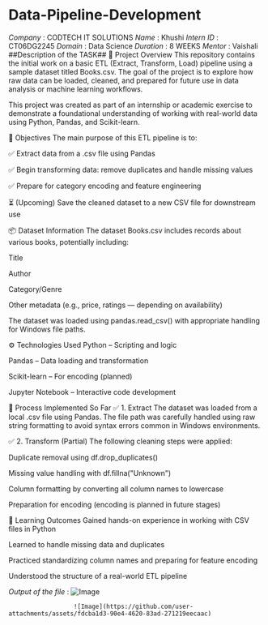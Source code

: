 # Data-Pipeline-Development
*Company* : CODTECH IT SOLUTIONS
*Name* : Khushi
*Intern ID* : CT06DG2245
*Domain* : Data Science
*Duration* : 8 WEEKS
*Mentor* : Vaishali
##Description of the TASK##
📝 Project Overview
This repository contains the initial work on a basic ETL (Extract, Transform, Load) pipeline using a sample dataset titled Books.csv. The goal of the project is to explore how raw data can be loaded, cleaned, and prepared for future use in data analysis or machine learning workflows.

This project was created as part of an internship or academic exercise to demonstrate a foundational understanding of working with real-world data using Python, Pandas, and Scikit-learn.

🎯 Objectives
The main purpose of this ETL pipeline is to:

✅ Extract data from a .csv file using Pandas

✅ Begin transforming data: remove duplicates and handle missing values

✅ Prepare for category encoding and feature engineering

⏳ (Upcoming) Save the cleaned dataset to a new CSV file for downstream use

📦 Dataset Information
The dataset Books.csv includes records about various books, potentially including:

Title

Author

Category/Genre

Other metadata (e.g., price, ratings — depending on availability)

The dataset was loaded using pandas.read_csv() with appropriate handling for Windows file paths.


⚙️ Technologies Used
Python – Scripting and logic

Pandas – Data loading and transformation

Scikit-learn – For encoding (planned)

Jupyter Notebook – Interactive code development

🧪 Process Implemented So Far
✅ 1. Extract
The dataset was loaded from a local .csv file using Pandas. The file path was carefully handled using raw string formatting to avoid syntax errors common in Windows environments.

✅ 2. Transform (Partial)
The following cleaning steps were applied:

Duplicate removal using df.drop_duplicates()

Missing value handling with df.fillna("Unknown")

Column formatting by converting all column names to lowercase

Preparation for encoding (encoding is planned in future stages)

📌 Learning Outcomes
Gained hands-on experience in working with CSV files in Python

Learned to handle missing data and duplicates

Practiced standardizing column names and preparing for feature encoding

Understood the structure of a real-world ETL pipeline

*Output of the file* : ![Image](https://github.com/user-attachments/assets/01c5448c-2674-4423-a237-fa8e1501253b)

                      ![Image](https://github.com/user-attachments/assets/fdcba1d3-90e4-4620-83ad-271219eecaac)

